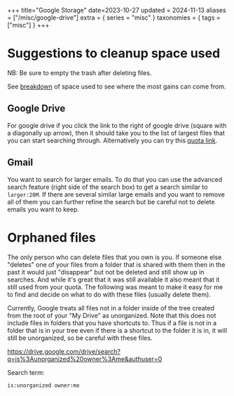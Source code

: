+++
title="Google Storage"
date=2023-10-27
updated = 2024-11-13
aliases = ["/misc/google-drive"]
extra = { series = "misc" }
taxonomies = { tags = ["misc"] }
+++

# Suggestions to cleanup space used

NB: Be sure to empty the trash after deleting files.

See [breakdown](https://one.google.com/storage) of space used to see where the most gains can come from.

## Google Drive

For google drive if you click the link to the right of google drive (square with a diagonally up arrow), then it should take you to the list of largest files that you can start searching through.
Alternatively you can try this [quota link](https://drive.google.com/drive/quota).

## Gmail

You want to search for larger emails.
To do that you can use the advanced search feature (right side of the search box) to get a search similar to `larger:20M`.
If there are several similar large emails and you want to remove all of them you can further refine the search but be careful not to delete emails you want to keep.

# Orphaned files

The only person who can delete files that you own is you.
If someone else "deletes" one of your files from a folder that is shared with them then in the past it would just "disappear" but not be deleted and still show up in searches.
And while it's great that it was still available it also meant that it still used from your quota.
The following was meant to make it easy for me to find and decide on what to do with these files (usually delete them).

Currently, Google treats all files not in a folder inside of the tree created from the root of your "My Drive" as unorganized.
Note that this does not include files in folders that you have shortcuts to.
Thus if a file is not in a folder that is in your tree even if there is a shortcut to the folder it is in, it will still be unorganized, so be careful with these files.

<https://drive.google.com/drive/search?q=is%3Aunorganized%20owner%3Ame&authuser=0>

Search term:

```
is:unorganized owner:me
```
